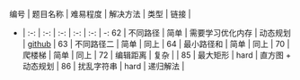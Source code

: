 编号 | 题目名称 | 难易程度 | 解决方法 | 类型 | 链接 |
- | :-: | :-: | :-: | :-: | :-: | -:
62 | 不同路径 | 简单 | 需要学习优化内存 | 动态规划 | [github](动态规划/62.不同路径.md) |
63 | 不同路径二 | 简单 | 同上 |
64 | 最小路径和 | 简单 | 同上 |
70 | 爬楼梯 | 简单 | 同上 |
72 | 编辑距离 | 复杂 | |
85 | 最大矩形 | hard | 直方图 + 动态规划 |
86 | 扰乱字符串 | hard | 递归解法 |
